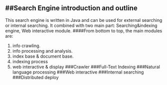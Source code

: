 ﻿##Search Engine introduction and outline
---
This search engine is written in Java and can be used for external searching or internal searching. It combined with two main part: Searching&indexing engine, Web interactive module.
####From bottom to top, the main modules are:
1. info crawling.
2. info processing and analysis.
3. index base & document base.
4. indexing process
5. web interactive & display
###Crawler
###Full-Text Indexing
###Natural language processing
###Web interactive
###Internal searching
###Distributed deploy





